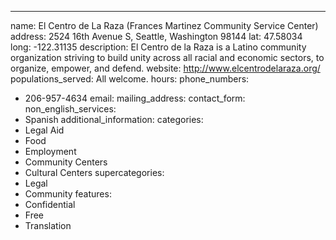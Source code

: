 ---
name: El Centro de La Raza (Frances Martinez Community Service Center)
address: 2524 16th Avenue S, Seattle, Washington 98144
lat: 47.58034
long: -122.31135
description: El Centro de la Raza is a Latino community organization striving to build unity across all racial and economic sectors, to organize, empower, and defend.
website: http://www.elcentrodelaraza.org/
populations_served: All welcome.
hours: 
phone_numbers: 
  - 206-957-4634
email: 
mailing_address:
contact_form:
non_english_services: 
  - Spanish
additional_information: 
categories:
  - Legal Aid
  - Food
  - Employment
  - Community Centers
  - Cultural Centers
supercategories:
  - Legal
  - Community
features:
  - Confidential
  - Free
  - Translation
